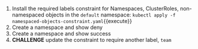 1. Install the required labels constraint for Namespaces, ClusterRoles, non-namespaced objects in the `default` namespace:
   `kubectl apply -f namespaced-objects-constraint.yaml`{{execute}}
1. Create a namespace and show deny
1. Create a namespace and show success
1. **CHALLENGE** update the constraint to require another label, `team`
